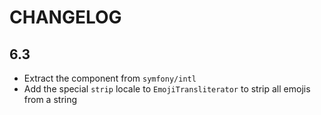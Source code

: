 CHANGELOG
=========

6.3
---

 * Extract the component from `symfony/intl`
 * Add the special `strip` locale to `EmojiTransliterator` to strip all emojis from a string
